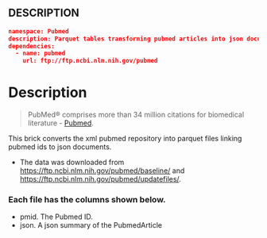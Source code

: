 ## DESCRIPTION
```json
namespace: Pubmed
description: Parquet tables transforming pubmed articles into json documents
dependencies: 
  - name: pubmed
    url: ftp://ftp.ncbi.nlm.nih.gov/pubmed
```

# Description

> PubMed® comprises more than 34 million citations for biomedical literature - [Pubmed](https://pubmed.ncbi.nlm.nih.gov/).

This brick converts the xml pubmed repository into parquet files linking pubmed ids to json documents.

- The data was downloaded from https://ftp.ncbi.nlm.nih.gov/pubmed/baseline/ and https://ftp.ncbi.nlm.nih.gov/pubmed/updatefiles/.

### Each file has the columns shown below.
- pmid. The Pubmed ID.
- json. A json summary of the PubmedArticle